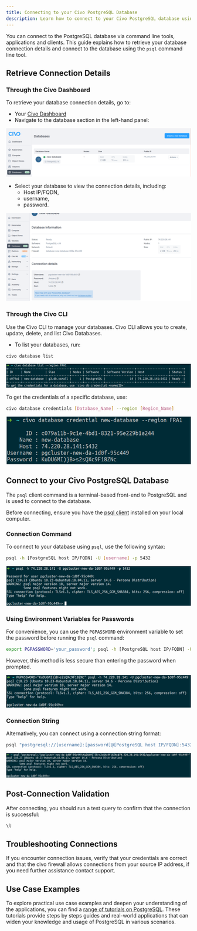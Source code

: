 ```yaml
---
title: Connecting to your Civo PostgreSQL Database 
description: Learn how to connect to your Civo PostgreSQL database using the Civo dashboard or CLI tool. Retrieve the connection details and use the PostgreSQL client command.
---
```


<head>
  <title>Connecting to your Civo PostgreSQL Database | Civo Documentation</title>
</head>

You can connect to the PostgreSQL database via command line tools, applications and clients. This guide explains how to retrieve your database connection details and connect to the database using the `psql` command line tool. 

## Retrieve Connection Details

### Through the Civo Dashboard

To retrieve your database connection details, go to:
- Your [Civo Dashboard](https://dashboard.civo.com/)
- Navigate to the database section in the left-hand panel:

![psql database section](../images/psql-database-section.png)

- Select your database to view the connection details, including:
  - Host IP/FQDN, 
  - username,
  - password.

![psql connection details](../images/psql-connection-details.png)

### Through the Civo CLI

Use the Civo CLI to manage your databases. Civo CLI allows you to create, update, delete, and list Civo Databases. 

- To list your databases, run:

```bash
civo database list
```

![psql civo database list](../images/psql-civo-database-list.png)

To get the credentials of a specific database, use:

```bash
civo database credentials [Database_Name] --region [Region_Name]
```

![psql database show](../images/psql-database-show.png)

## Connect to your Civo PostgreSQL Database

The `psql` client command is a terminal-based front-end to PostgreSQL and is used to connect to the database.

Before connecting, ensure you have the [psql client](https://www.postgresql.org/docs/11/app-psql.html) installed on your local computer.

### Connection Command

To connect to your database using  `psql`, use the following syntax:

```bash
psql -h [PostgreSQL host IP/FQDN] -U [username] -p 5432
```

![psql connection command](../images/psql-connection-command.png)

### Using Environment Variables for Passwords

For convenience, you can use the  `PGPASSWORD` environment variable to set the password before running the `psql` command:

```bash
export PGPASSWORD='your_password'; psql -h [PostgreSQL host IP/FQDN] -U [username] -p 5432
```

However, this method is less secure than entering the password when prompted.

![psql enter password](../images/psql-enter-password.png)

### Connection String

Alternatively, you can connect using a connection string format:

```bash
psql "postgresql://[username]:[password]@[PostgreSQL host IP/FQDN]:5432/[database name]?"
```

![psql connection string](../images/psql-connection-string.png)

## Post-Connection Validation

After connecting, you should run a test query to confirm that the connection is successful:

```bash
\l
```

## Troubleshooting Connections

If you encounter connection issues, verify that your credentials are correct and that the civo firewall allows connections from your source IP address, if you need further assistance contact support.

## Use Case Examples

To explore practical use case examples and deepen your understanding of the applications, you can find a [range of tutorials on PostgreSQL](https://www.civo.com/learn/categories/postgresql). These tutorials provide steps by steps guides and real-world applications that can widen your knowledge and usage of PostgreSQL in various scenarios.
